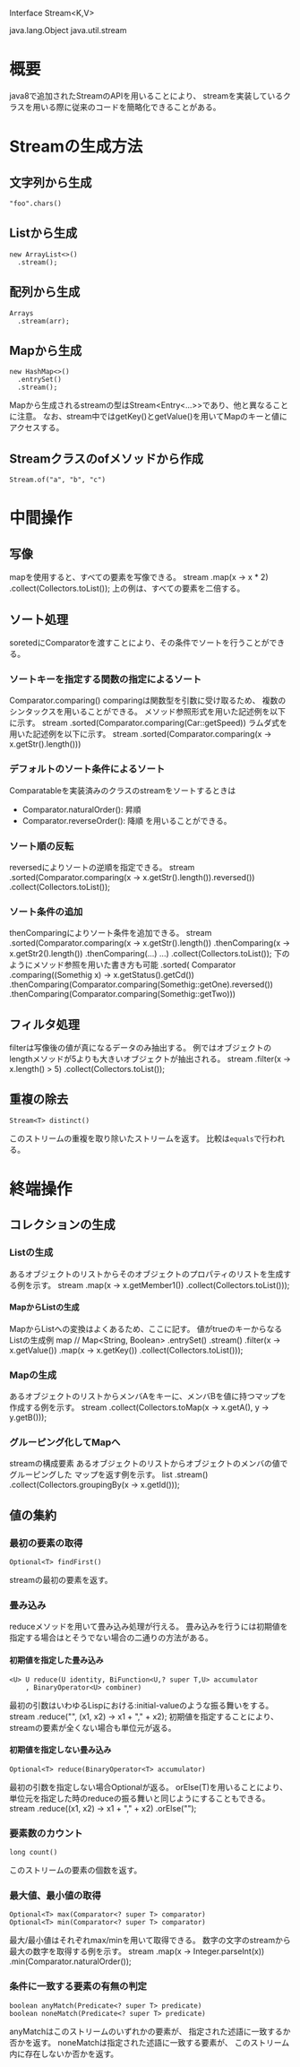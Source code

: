 Interface Stream<K,V>

java.lang.Object
  java.util.stream

# 概要
java8で追加されたStreamのAPIを用いることにより、
streamを実装しているクラスを用いる際に従来のコードを簡略化できることがある。

# Streamの生成方法
## 文字列から生成
    "foo".chars()
## Listから生成
    new ArrayList<>()
      .stream();
##  配列から生成
    Arrays
      .stream(arr);
## Mapから生成
    new HashMap<>()
      .entrySet()
      .stream();
Mapから生成されるstreamの型はStream<Entry<...>>であり、他と異なることに注意。
なお、stream中ではgetKey()とgetValue()を用いてMapのキーと値にアクセスする。
## Streamクラスのofメソッドから作成
    Stream.of("a", "b", "c")

# 中間操作
## 写像
mapを使用すると、すべての要素を写像できる。
    stream
      .map(x -> x * 2)
      .collect(Collectors.toList());
上の例は、すべての要素を二倍する。

## ソート処理
soretedにComparatorを渡すことにより、その条件でソートを行うことができる。
### ソートキーを指定する関数の指定によるソート
Comparator.comparing()
comparingは関数型を引数に受け取るため、
複数のシンタックスを用いることができる。
メソッド参照形式を用いた記述例を以下に示す。
    stream
      .sorted(Comparator.comparing(Car::getSpeed))
ラムダ式を用いた記述例を以下に示す。
    stream
      .sorted(Comparator.comparing(x -> x.getStr().length()))
### デフォルトのソート条件によるソート
Comparatableを実装済みのクラスのstreamをソートするときは
- Comparator.naturalOrder(): 昇順
- Comparator.reverseOrder(): 降順 
を用いることができる。
### ソート順の反転
reversedによりソートの逆順を指定できる。
    stream
      .sorted(Comparator.comparing(x -> x.getStr().length()).reversed())
      .collect(Collectors.toList());
### ソート条件の追加
thenComparingによりソート条件を追加できる。
    stream
      .sorted(Comparator.comparing(x -> x.getStr().length())
        .thenComparing(x -> x.getStr2().length())
        .thenComparing(...)
        ...)
      .collect(Collectors.toList());
下のようにメソッド参照を用いた書き方も可能
      .sorted(
          Comparator
          .comparing((Somethig x) -> x.getStatus().getCd())
          .thenComparing(Comparator.comparing(Somethig::getOne).reversed())
          .thenComparing(Comparator.comparing(Somethig::getTwo)))

## フィルタ処理
filterは写像後の値が真になるデータのみ抽出する。
例ではオブジェクトのlengthメソッドが5よりも大きいオブジェクトが抽出される。
    stream
      .filter(x -> x.length() > 5)
      .collect(Collectors.toList());
## 重複の除去
    Stream<T> distinct()
このストリームの重複を取り除いたストリームを返す。
比較は`equals`で行われる。

# 終端操作
## コレクションの生成
### Listの生成
あるオブジェクトのリストからそのオブジェクトのプロパティのリストを生成する例を示す。
    stream
      .map(x -> x.getMember1())
      .collect(Collectors.toList()));
#### MapからListの生成
MapからListへの変換はよくあるため、ここに記す。
値がtrueのキーからなるListの生成例
    map    // Map<String, Boolean>
      .entrySet()
      .stream()
      .filter(x -> x.getValue())
      .map(x -> x.getKey())
      .collect(Collectors.toList()));
### Mapの生成
あるオブジェクトのリストからメンバAをキーに、メンバBを値に持つマップを作成する例を示す。
    stream
      .collect(Collectors.toMap(x -> x.getA(), y -> y.getB()));
### グルーピング化してMapへ
streamの構成要素
あるオブジェクトのリストからオブジェクトのメンバの値でグルーピングした
マップを返す例を示す。
    list
      .stream()
      .collect(Collectors.groupingBy(x -> x.getId()));

## 値の集約
### 最初の要素の取得
    Optional<T> findFirst()
streamの最初の要素を返す。

### 畳み込み
reduceメソッドを用いて畳み込み処理が行える。
畳み込みを行うには初期値を指定する場合はとそうでない場合の二通りの方法がある。
#### 初期値を指定した畳み込み
    <U> U reduce(U identity, BiFunction<U,? super T,U> accumulator
        , BinaryOperator<U> combiner)
最初の引数はいわゆるLispにおける:initial-valueのような振る舞いをする。
    stream
      .reduce("", (x1, x2) -> x1 + "," + x2);
初期値を指定することにより、streamの要素が全くない場合も単位元が返る。
#### 初期値を指定しない畳み込み
    Optional<T> reduce(BinaryOperator<T> accumulator)
最初の引数を指定しない場合Optionalが返る。
orElse(T)を用いることにより、
単位元を指定した時のreduceの振る舞いと同じようにすることもできる。
    stream
      .reduce((x1, x2) -> x1 + "," + x2)
      .orElse("");

### 要素数のカウント
    long count()
このストリームの要素の個数を返す。

### 最大値、最小値の取得
    Optional<T> max(Comparator<? super T> comparator)
    Optional<T> min(Comparator<? super T> comparator)
最大/最小値はそれぞれmax/minを用いて取得できる。
数字の文字のstreamから最大の数字を取得する例を示す。
    stream
      .map(x -> Integer.parseInt(x))
      .min(Comparator.naturalOrder());

### 条件に一致する要素の有無の判定
    boolean anyMatch(Predicate<? super T> predicate)
    boolean noneMatch(Predicate<? super T> predicate)
anyMatchはこのストリームのいずれかの要素が、
指定された述語に一致するか否かを返す。
noneMatchは指定された述語に一致する要素が、
このストリーム内に存在しないか否かを返す。
